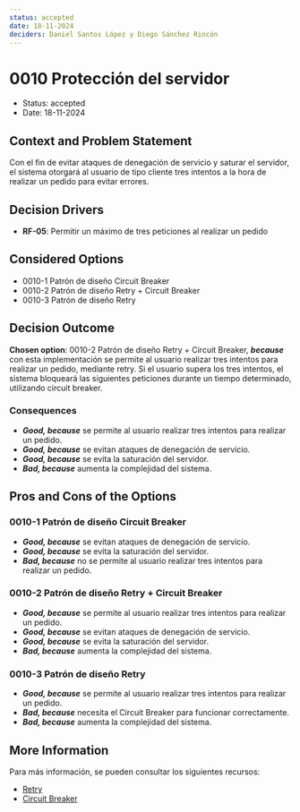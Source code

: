 ```yaml
---
status: accepted
date: 18-11-2024
deciders: Daniel Santos López y Diego Sánchez Rincón
---
```


# 0010 Protección del servidor

* Status: accepted
* Date: 18-11-2024

## Context and Problem Statement

Con el fin de evitar ataques de denegación de servicio y saturar el servidor, el sistema otorgará al usuario de tipo cliente tres intentos a la hora de realizar un pedido para evitar errores.

## Decision Drivers

* **RF-05**: Permitir un máximo de tres peticiones al realizar un pedido

## Considered Options

* 0010-1 Patrón de diseño Circuit Breaker
* 0010-2 Patrón de diseño Retry + Circuit Breaker
* 0010-3 Patrón de diseño Retry

## Decision Outcome

**Chosen option**: 0010-2 Patrón de diseño Retry + Circuit Breaker, ***because*** con esta implementación se permite al usuario realizar tres intentos para realizar un pedido, mediante retry. Si el usuario supera los tres intentos, el sistema bloqueará las siguientes peticiones durante un tiempo determinado, utilizando circuit breaker.

### Consequences

* ***Good, because*** se permite al usuario realizar tres intentos para realizar un pedido. 
* ***Good, because*** se evitan ataques de denegación de servicio.
* ***Good, because*** se evita la saturación del servidor.
* ***Bad, because*** aumenta la complejidad del sistema.

## Pros and Cons of the Options

### 0010-1 Patrón de diseño Circuit Breaker

* ***Good, because*** se evitan ataques de denegación de servicio.
* ***Good, because*** se evita la saturación del servidor.
* ***Bad, because*** no se permite al usuario realizar tres intentos para realizar un pedido.

### 0010-2 Patrón de diseño Retry + Circuit Breaker

* ***Good, because*** se permite al usuario realizar tres intentos para realizar un pedido. 
* ***Good, because*** se evitan ataques de denegación de servicio.
* ***Good, because*** se evita la saturación del servidor.
* ***Bad, because*** aumenta la complejidad del sistema.

### 0010-3 Patrón de diseño Retry

* ***Good, because*** se permite al usuario realizar tres intentos para realizar un pedido.
* ***Bad, because*** necesita el Circuit Breaker para funcionar correctamente.
* ***Bad, because*** aumenta la complejidad del sistema.

## More Information

Para más información, se pueden consultar los siguientes recursos:

* [Retry](https://learn.microsoft.com/en-us/azure/architecture/patterns/retry)
* [Circuit Breaker](https://learn.microsoft.com/en-us/azure/architecture/patterns/circuit-breaker)
